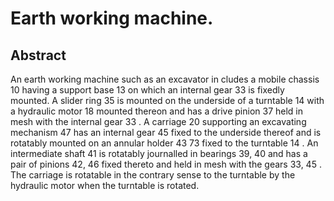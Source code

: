 # Earth working machine.

## Abstract
An earth working machine such as an excavator in cludes a mobile chassis 10 having a support base 13 on which an internal gear 33 is fixedly mounted. A slider ring 35 is mounted on the underside of a turntable 14 with a hydraulic motor 18 mounted thereon and has a drive pinion 37 held in mesh with the internal gear 33 . A carriage 20 supporting an excavating mechanism 47 has an internal gear 45 fixed to the underside thereof and is rotatably mounted on an annular holder 43 73 fixed to the turntable 14 . An intermediate shaft 41 is rotatably journalled in bearings 39, 40 and has a pair of pinions 42, 46 fixed thereto and held in mesh with the gears 33, 45 . The carriage is rotatable in the contrary sense to the turntable by the hydraulic motor when the turntable is rotated.